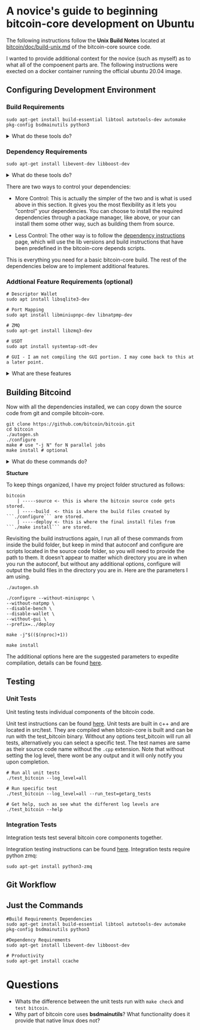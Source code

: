 # A novice's guide to beginning bitcoin-core development on Ubuntu
The following instructions follow the **Unix Build Notes** located at [bitcoin/doc/build-unix.md](https://github.com/bitcoin/bitcoin/blob/master/doc/build-unix.md) of the bitcoin-core source code. 

I wanted to provide additional context for the novice (such as myself) as to what all of the compoenent parts are. The following instructions were exected on a docker container running the official ubuntu 20.04 image. 

## Configuring Development Environment
### Build Requirements
```sudo apt-get install build-essential libtool autotools-dev automake pkg-config bsdmainutils python3```
<details>
  <summary>What do these tools do?</summary>
  
- build-essentials - This is a meta package (package that links to multiple other packages) that is necessary for compiling C and C++ programs. The list of actually packages may differ from OS to OS, but for Ubuntu 20.04 using apt-get the packages it contains are: dpkg-dev, g++, gcc, libc6-dev, make. The details for these packages can be found [here](https://packages.ubuntu.com/focal/build-essential). 

- libtool, autotools-dev, automake - [From the docs](https://www.star.bnl.gov/~liuzx/autobook.html): *"Autoconf, Automake, and Libtool were developed separately, to make tackling the problem of software configuration more manageable by partitioning it. But they were designed to be used as a system, and they make more sense when you have documentation for the whole system."* This excerpt is from an entire book dedicated to documenting the history of how these tools became the foundations for C software development. 

- pkg-config - [From the docs](https://www.freedesktop.org/wiki/Software/pkg-config): *"pkg-config is a helper tool used when compiling applications and libraries. It helps you insert the correct compiler options on the command line so an application can use gcc -o test test.c `pkg-config --libs --cflags glib-2.0` for instance, rather than hard-coding values on where to find glib (or other libraries)."*

- bsdmainutils - [From the docs]() *"collection of more utilities from FreeBSD This package contains lots of small programs many people expect to find when they use a BSD-style Unix system."* 

- python3 - Certain features, such as ZMQ are built with python. It also appears some CI testing functions utilze python as well. 

</details> 

### Dependency Requirements
```sudo apt-get install libevent-dev libboost-dev```
<details>
  <summary> What do these tools do?</summary>
  
  - libevent-dev - [from the docs](https://libevent.org/) *"The libevent API provides a mechanism to execute a callback function when a specific event occurs on a file descriptor or after a timeout has been reached. Furthermore, libevent also support callbacks due to signals or regular timeouts."*
  
  - libboost-dev - [from the docs](https://www.boost.org/users/) *"In a word, Productivity. Use of high-quality libraries like Boost speeds initial development, results in fewer bugs, reduces reinvention-of-the-wheel, and cuts long-term maintenance costs. And since Boost libraries tend to become de facto or de jure standards, many programmers are already familiar with them."*
</details>

There are two ways to control your dependencies: 
- More Control: This is actually the simpler of the two and is what is used above in this section. It gives you the most flexibility as it lets you "control" your dependencies. You can choose to install the required dependencies through a package manager, like above, or your can install them some other way, such as building them from source. 

- Less Control: The other way is to follow the [dependency instructions](https://github.com/bitcoin/bitcoin/blob/master/depends/README.md) page, which will use the lib versions and build instructions that have been predefined in the bitcoin-core depends scripts. 

This is everything you need for a basic bitcoin-core build. The rest of the dependencies below are to implement additional features. 

### Addtional Feature Requirements (optional)

```
# Descriptor Wallet
sudo apt install libsqlite3-dev

# Port Mapping
sudo apt install libminiupnpc-dev libnatpmp-dev

# ZMQ
sudo apt-get install libzmq3-dev

# USDT
sudo apt install systemtap-sdt-dev

# GUI - I am not compiling the GUI portion. I may come back to this at a later point. 
```
<details>
  <summary>What are these features</summary>
  
  - Descriptor Wallet: There are two types of bitcoin wallet, an old **legacy wallet** and a new **descriptor wallet**. Sqlite is required to use the new descriptor wallet. 
  
  - Port Mapping:  used to autoconfigure open ports one gateway router. 
  
  - ZMQ: TODO
  
  - USDT: TODO
  
  - GUI: bitcoin-core can be operated from the command line or from a gui. 
</details>

## Building Bitcoind
Now with all the dependencies installed, we can copy down the source code from git and compile bitcoin-core. 
```
git clone https://github.com/bitcoin/bitcoin.git
cd bitcoin
./autogen.sh 
./configure
make # use "-j N" for N parallel jobs
make install # optional
```
<details>
  <summary> What do these commands do?</summary>
  
  [Here](https://devmanual.gentoo.org/general-concepts/autotools/index.html) is a great visual and explanation of how these tools work together. 
  - ```./autogen.sh``` runs a series of test to learn what capabilites are available in your environment. Its output is a configure script. 
  - ```./configure``` utilizes the output from autogen to configure settings for the build environment. It output is a make file.
  - ```make``` uses all the instructions from the makefile created by ./configure. This command does all of the binary compulation. 
  - ```make install``` puts the binary executables into their final destination. 
</details>
  
**Stucture** 

To keep things organized, I have my project folder structured as follows: 
```
bitcoin
    | -----source <- this is where the bitcoin source code gets stored.
    | -----build  <- this is where the build files created by ```./configure``` are stored.
    | -----deploy <- this is where the final install files from ```./make install``` are stored.
 ```   
Revisiting the build instructions again, I run all of these commands from inside the build folder, but keep in mind that autoconf and configure are scripts located in the source code folder, so you will need to provide the path to them. It doesn't appear to matter which directory you are in when you run the autoconf, but without any additional options, configure will output the build files in the directory you are in. Here are the parameters I am using. 

```
./autogen.sh

./configure --without-miniupnpc \
--without-natpmp \
--disable-bench \
--disable-wallet \
--without-gui \ 
--prefix=../deploy

make -j"$(($(nproc)+1))

make install 
```

The additional options here are the suggested parameters to expedite compilation, details can be found [here](https://github.com/bitcoin/bitcoin/blob/master/doc/productivity.md). 



## Testing

### Unit Tests
Unit testing tests individual components of the bitcoin code. 

Unit test instructions can be found [here](https://github.com/bitcoin/bitcoin/blob/master/src/test/README.md). Unit tests are built in c++ and are located in src/test. They are compiled when bitcoin-core is built and can be run with the test_bitcoin binary. Without any options test_bitcoin will run all tests, alternatively you can select a specific test. The test names are same as their source code name without the ```.cpp``` extension. Note that without setting the log level, there wont be any output and it will only notify you upon completion. 

```
# Run all unit tests
./test_bitcoin --log_level=all

# Run specific test
./test_bitcoin --log_level=all --run_test=getarg_tests

# Get help, such as see what the different log levels are
./test_bitcoin --help
```

### Integration Tests
Integration tests test several bitcoin core components together. 

Integration testing instructions can be found [here](https://github.com/bitcoin/bitcoin/tree/master/test). Integration tests require python zmq: 

```sudo apt-get install python3-zmq```



## Git Workflow













## Just the Commands
```
#Build Requirements Dependencies
sudo apt-get install build-essential libtool autotools-dev automake pkg-config bsdmainutils python3

#Dependency Requirements
sudo apt-get install libevent-dev libboost-dev

# Productivity
sudo apt-get install ccache

```

# Questions
- Whats the difference between the unit tests run with ```make check``` and ```test bitcoin```.
- Why part of bitcoin core uses **bsdmainutils**? What functionality does it provide that native linux does not? 

